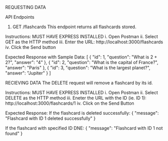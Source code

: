 REQUESTING DATA

API Endpoints
1. GET /flashcards
This endpoint returns all flashcards stored.

Instructions:
MUST HAVE EXPRESS INSTALLED
i. Open Postman 
ii. Select GET as the HTTP method
iii. Enter the URL: http://localhost:3000/flashcards
iv. Click the Send button

Expected Response with Sample Data:
[
  {
    "id": 1,
    "question": "What is 2 + 2?",
    "answer": "4"
  },
  {
    "id": 2,
    "question": "What is the capital of France?",
    "answer": "Paris"
  },
  {
    "id": 3,
    "question": "What is the largest planet?",
    "answer": "Jupiter"
  }
]

RECIEVING DATA
The DELETE request will remove a flashcard by its id.

Instructions:
MUST HAVE EXPRESS INSTALLED
i. Open Postman
ii. Select DELETE as the HTTP method
iii. Eneter the URL with the ID (ie. ID 1): http://localhost:3000/flashcards/1
iv. Click on the Send Button

Expected Response:
If the flashcard is deleted successfully:
{
  "message": "Flashcard with ID 1 deleted successfully"
}

If the flashcard with specified ID DNE:
{
  "message": "Flashcard with ID 1 not found"
}